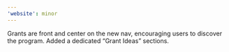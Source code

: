 ```yaml
---
'website': minor
---
```


Grants are front and center on the new nav, encouraging users to discover the program. Added a dedicated “Grant Ideas” sections.
